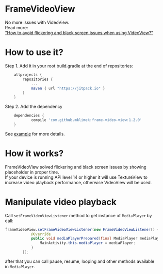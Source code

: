 # FrameVideoView
No more issues with VideoView. <br />
Read more: <br/>
["How to avoid flickering and black screen issues when using VideoView?"](http://blog.brightinventions.pl/frame-video-view/)<br/>
# How to use it?
Step 1. Add it in your root build.gradle at the end of repositories:
```groovy
	allprojects {
		repositories {
			...
			maven { url "https://jitpack.io" }
		}
	}
```
Step 2. Add the dependency
```groovy
	dependencies {
	        compile 'com.github.mklimek:frame-video-view:1.2.0'
	}
```

See [example](https://gist.github.com/mklimek/1a7e5497292b9d945ef1e143d152e312) for more details.

# How it works?
FrameVideoView solved flickering and black screen issues by showing placeholder in proper time.<br/>
If your device is running API level 14 or higher it will use TextureView to increase video playback performance, otherwise VideoView will be used.

# Manipulate video playback
Call `setFrameVideoViewListener` method to get instance of `MediaPlayer` by call:
```java
frameVideoView.setFrameVideoViewListener(new FrameVideoViewListener() {
            @Override
            public void mediaPlayerPrepared(final MediaPlayer mediaPlayer) {
                MainActivity.this.mediaPlayer = mediaPlayer;
            }
        });
```
after that you can call pause, resume, looping and other methods available in `MediaPlayer`.

